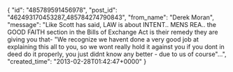  {
   "id": "485789591456978",
   "post_id": "462493170453287_485784274790843",
   "from_name": "Derek Moran",
   "message": "Like Scott has said, LAW is about INTENT.. MENS REA.. the GOOD FAITH section in the Bills of Exchange Act  is their remedy they are giving you that- \"We recognize we havent done a very good job at explaining this all to you, so we wont really hold it against you if you dont in deed do it properly, you just didnt know any better - due to us of course\"...",
   "created_time": "2013-02-28T01:42:47+0000"
 }
